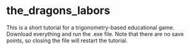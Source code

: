 # the_dragons_labors
 
This is a short tutorial for a trigonometry-based educational game. Download everything and run the .exe file. Note that there are no save points, so closing the file will restart the tutorial.
